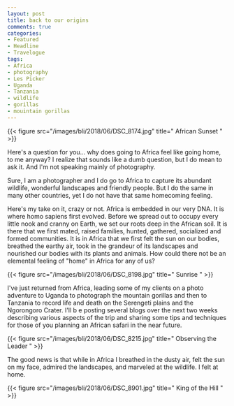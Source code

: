 ```yaml
---
layout: post
title: back to our origins
comments: true
categories:
- Featured
- Headline
- Travelogue
tags:
- Africa
- photography
- Les Picker
- Uganda
- Tanzania
- wildlife
- gorillas
- mouintain gorillas
---
```


{{< figure src="/images/bli/2018/06/DSC_8174.jpg" title=" African Sunset  " >}}

Here's a question for you... why does going to Africa feel like going home, to me anyway? I realize that sounds like a dumb question, but I do mean to ask it. And I'm not speaking mainly of photography.

<!--more-->

Sure, I am a photographer and I do go to Africa to capture its abundant wildlife, wonderful landscapes and friendly people. But I do the same in many other countries, yet I do not have that same homecoming feeling. 

Here's my take on it, crazy or not. Africa is embedded in our very DNA. It is where homo sapiens first evolved. Before we spread out to occupy every little nook and cranny on Earth, we set our roots deep in the African soil. It is there that we first mated, raised families, hunted, gathered, socialized and formed communities. It is in Africa that we first felt the sun on our bodies, breathed the earthy air, took in the grandeur of its landscapes and nourished our bodies with its plants and animals. How could there not be an elemental feeling of "home" in Africa for any of us?

{{< figure src="/images/bli/2018/06/DSC_8198.jpg" title=" Sunrise  " >}}

I've just returned from Africa, leading some of my clients on a photo adventure to Uganda to photograph the mountain gorillas and then to Tanzania to record life and death on the Serengeti plains and the Ngorongoro Crater. I'll b e posting several blogs over the next two weeks describing various aspects of the trip and sharing some tips and techniques for those of you planning an African safari in the near future. 

{{< figure src="/images/bli/2018/06/DSC_8215.jpg" title=" Observing the Leader  " >}}

The good news is that while in Africa I breathed in the dusty air, felt the sun on my face, admired the landscapes, and marveled at the wildlife. I felt at home. 

{{< figure src="/images/bli/2018/06/DSC_8901.jpg" title=" King of the Hill  " >}}
